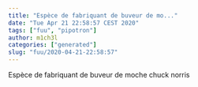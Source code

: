 ```yaml
---
title: "Espèce de fabriquant de buveur de mo..."
date: "Tue Apr 21 22:58:57 CEST 2020"
tags: ["fuu", "pipotron"]
author: m1ch3l
categories: ["generated"]
slug: "fuu/2020-04-21-22:58:57"
---
```


Espèce de fabriquant de buveur de moche chuck norris
